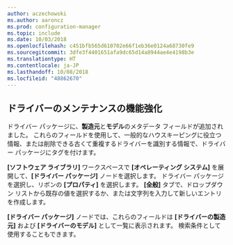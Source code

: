 ```yaml
---
author: aczechowski
ms.author: aaroncz
ms.prod: configuration-manager
ms.topic: include
ms.date: 10/03/2018
ms.openlocfilehash: c451bfb565d610702e66f1eb36e0124a68730fe9
ms.sourcegitcommit: 3dfe3f4401651afa9dc65d14a8944ae4e4198b3e
ms.translationtype: HT
ms.contentlocale: ja-JP
ms.lasthandoff: 10/08/2018
ms.locfileid: "48862670"
---
```

## <a name="bkmk_drivers"></a>ドライバーのメンテナンスの機能強化
<!--1358270-->

ドライバー パッケージに、**製造元**と**モデル**のメタデータ フィールドが追加されました。 これらのフィールドを使用して、一般的なハウスキーピングに役立つ情報、または削除できる古くて重複するドライバーを識別する情報で、ドライバー パッケージにタグを付けます。

**[ソフトウェア ライブラリ]** ワークスペースで **[オペレーティング システム]** を展開して、**[ドライバー パッケージ]** ノードを選択します。 ドライバー パッケージを選択し、リボンの **[プロパティ]** を選択します。 **[全般]** タブで、ドロップダウン リストから既存の値を選択するか、または文字列を入力して新しいエントリを作成します。 

**[ドライバー パッケージ]** ノードでは、これらのフィールドは **[ドライバーの製造元]** および **[ドライバーのモデル]** として一覧に表示されます。 検索条件として使用することもできます。 


